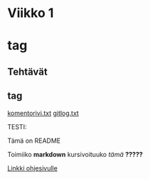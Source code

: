 # Viikko 1 <h1> tag
## Tehtävät <h2> tag

[komentorivi.txt](https://github.com/suuranna/ot-harjoitustyo/blob/master/laskarit/viikko1/komentorivi.txt)
[gitlog.txt](https://github.com/suuranna/ot-harjoitustyo/blob/master/laskarit/viikko1/gitlog.txt)



TESTI:

Tämä on README

Toimiiko **markdown**
kursivoituuko *tämä* **?????**

[Linkki ohjesivulle](https://guides.github.com/features/mastering-markdown/)
